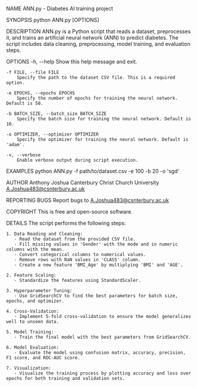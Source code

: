 NAME
    ANN.py - Diabetes AI training project

SYNOPSIS
    python ANN.py [OPTIONS]

DESCRIPTION
    ANN.py is a Python script that reads a dataset, preprocesses it, and trains an artificial neural network (ANN) to predict diabetes. The script includes data cleaning, preprocessing, model training, and evaluation steps.

OPTIONS
    -h, --help
        Show this help message and exit.

    -f FILE, --file FILE
        Specify the path to the dataset CSV file. This is a required option.

    -e EPOCHS, --epochs EPOCHS
        Specify the number of epochs for training the neural network. Default is 50.
        
    -b BATCH_SIZE, --batch_size BATCH_SIZE
        Specify the batch size for training the neural network. Default is 10.

    -o OPTIMIZER, --optimizer OPTIMIZER
        Specify the optimizer for training the neural network. Default is 'adam'.

    -v, --verbose
        Enable verbose output during script execution.

EXAMPLES
    python ANN.py -f path/to/dataset.csv -e 100 -b 20 -o 'sgd'

AUTHOR
    Anthony Joshua
    Canterbury Christ Church University
    A.Joshua483@csnterbury.ac.uk

REPORTING BUGS
    Report bugs to A.Joshua483@csnterbury.ac.uk 

COPYRIGHT
    This is free and open-source software.

DETAILS
    The script performs the following steps:

    1. Data Reading and Cleaning:
       - Read the dataset from the provided CSV file.
       - Fill missing values in 'Gender' with the mode and in numeric columns with the mean.
       - Convert categorical columns to numerical values.
       - Remove rows with NaN values in 'CLASS' column.
       - Create a new feature 'BMI_Age' by multiplying 'BMI' and 'AGE'.

    2. Feature Scaling:
       - Standardize the features using StandardScaler.

    3. Hyperparameter Tuning:
       - Use GridSearchCV to find the best parameters for batch size, epochs, and optimizer.

    4. Cross-Validation:
       - Implement 5-fold cross-validation to ensure the model generalizes well to unseen data.

    5. Model Training:
       - Train the final model with the best parameters from GridSearchCV.

    6. Model Evaluation:
       - Evaluate the model using confusion matrix, accuracy, precision, F1 score, and ROC-AUC score.

    7. Visualization:
       - Visualize the training process by plotting accuracy and loss over epochs for both training and validation sets.
